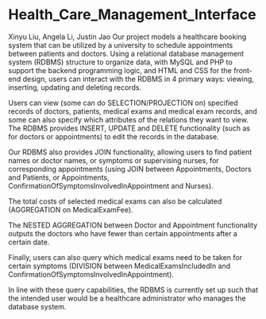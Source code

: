 # Health_Care_Management_Interface 
Xinyu Liu, Angela Li, Justin Jao
Our project models a healthcare booking system that can be utilized by a university to schedule appointments between patients and doctors. Using a relational database management system (RDBMS) structure to organize data, with MySQL and PHP to support the backend programming logic, and HTML and CSS for the front-end design, users can interact with the RDBMS in 4 primary ways: viewing, inserting, updating and deleting records. 

Users can view (some can do SELECTION/PROJECTION on) specified records of doctors, patients, medical exams and medical exam records, and some can also specify which attributes of the relations they want to view. The RDBMS provides INSERT, UPDATE and DELETE functionality (such as for doctors or appointments) to edit the records in the database. 

Our RDBMS also provides JOIN functionality, allowing users to find patient names or doctor names, or symptoms or supervising nurses, for corresponding appointments (using JOIN between Appointments, Doctors and Patients, or Appointments, ConfirmationOfSymptomsInvolvedInAppointment
 and Nurses).

The total costs of selected medical exams can also be calculated (AGGREGATION on MedicalExamFee). 

The NESTED AGGREGATION between Doctor and Appointment functionality outputs the doctors who have fewer than certain appointments after a certain date. 

Finally, users can also query which medical exams need to be taken for certain symptoms (DIVISION between MedicalExamsIncludedIn and ConfirmationOfSymptomsInvolvedInAppointment). 

In line with these query capabilities, the RDBMS is currently set up such that the intended user would be a healthcare administrator who manages the database system.
